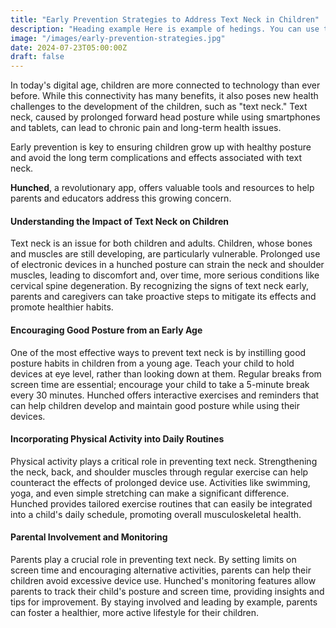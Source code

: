 ```yaml
---
title: "Early Prevention Strategies to Address Text Neck in Children"
description: "Heading example Here is example of hedings. You can use this heading by following markdownify rules."
image: "/images/early-prevention-strategies.jpg"
date: 2024-07-23T05:00:00Z
draft: false
---
```

In today's digital age, children are more connected to technology than ever before. While this connectivity has many benefits, it also poses new health challenges to the development of the children, such as "text neck." Text neck, caused by prolonged forward head posture while using smartphones and tablets, can lead to chronic pain and long-term health issues. 

Early prevention is key to ensuring children grow up with healthy posture and avoid the long term complications and effects associated with text neck. 

**Hunched**, a revolutionary app, offers valuable tools and resources to help parents and educators address this growing concern.

#### Understanding the Impact of Text Neck on Children

Text neck is an issue for both children and adults. Children, whose bones and muscles are still developing, are particularly vulnerable. Prolonged use of electronic devices in a hunched posture can strain the neck and shoulder muscles, leading to discomfort and, over time, more serious conditions like cervical spine degeneration. By recognizing the signs of text neck early, parents and caregivers can take proactive steps to mitigate its effects and promote healthier habits.

#### Encouraging Good Posture from an Early Age

One of the most effective ways to prevent text neck is by instilling good posture habits in children from a young age. Teach your child to hold devices at eye level, rather than looking down at them. Regular breaks from screen time are essential; encourage your child to take a 5-minute break every 30 minutes. Hunched offers interactive exercises and reminders that can help children develop and maintain good posture while using their devices.

#### Incorporating Physical Activity into Daily Routines

Physical activity plays a critical role in preventing text neck. Strengthening the neck, back, and shoulder muscles through regular exercise can help counteract the effects of prolonged device use. Activities like swimming, yoga, and even simple stretching can make a significant difference. Hunched provides tailored exercise routines that can easily be integrated into a child's daily schedule, promoting overall musculoskeletal health.

#### Parental Involvement and Monitoring

Parents play a crucial role in preventing text neck. By setting limits on screen time and encouraging alternative activities, parents can help their children avoid excessive device use. Hunched's monitoring features allow parents to track their child's posture and screen time, providing insights and tips for improvement. By staying involved and leading by example, parents can foster a healthier, more active lifestyle for their children.